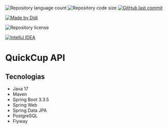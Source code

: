 ![Repository language count](https://img.shields.io/github/languages/count/didifive/desafio-san-zancanela)
![Repository code size](https://img.shields.io/github/languages/code-size/didifive/desafio-san-zancanela)
[![GitHub last commit](https://img.shields.io/github/last-commit/didifive/desafio-san-zancanela?color=blue)](https://github.com/didifive/desafio-san-zancanela/commits/main)

[![Made by Didi](https://img.shields.io/badge/made%20by-Didi-green)](https://luiszancanela.dev.br/)

![Repository license](https://img.shields.io/github/license/didifive/desafio-san-zancanela)

[![IntelliJ IDEA](https://img.shields.io/badge/IntelliJIDEA-000000.svg?logo=intellij-idea&logoColor=white)](https://www.jetbrains.com/idea/)

# QuickCup API


## Tecnologias

- Java 17
- Maven
- Spring Boot 3.3.5
- Spring Web
- Spring Data JPA
- PostgreSQL
- Flyway